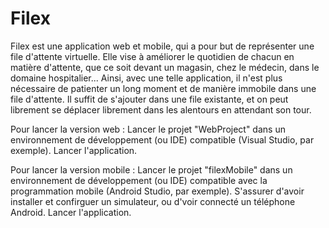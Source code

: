 # Filex

Filex est une application web et mobile, qui a pour but de représenter une file d'attente virtuelle. Elle vise à améliorer le quotidien de chacun en matière d'attente, que ce soit devant un magasin, chez le médecin, dans le domaine hospitalier... Ainsi, avec une telle application, il n'est plus nécessaire de patienter un long moment et de manière immobile dans une file d'attente. Il suffit de s'ajouter dans une file existante, et on peut librement se déplacer librement dans les alentours en attendant son tour.

Pour lancer la version web :
Lancer le projet "WebProject" dans un environnement de développement (ou IDE) compatible (Visual Studio, par exemple).
Lancer l'application.

Pour lancer la version mobile :
Lancer le projet "filexMobile" dans un environnement de développement (ou IDE) compatible avec la programmation mobile (Android Studio, par exemple).
S'assurer d'avoir installer et confirguer un simulateur, ou d'voir connecté un téléphone Android.
Lancer l'application.